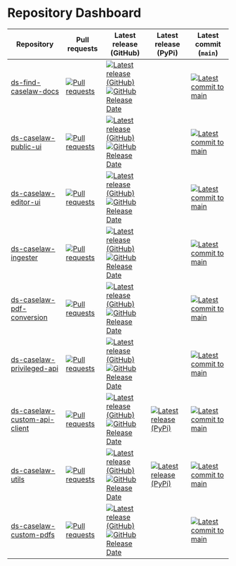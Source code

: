 # Repository Dashboard

<!-- This file is automatically generated from scripts/build_repo_lists. You shouldn't edit it manually. -->

| Repository | Pull requests | Latest release (GitHub) | Latest release (PyPi) | Latest commit (`main`) |
| --- | --- | --- | --- | --- |
| [ds-find-caselaw-docs](https://github.com/nationalarchives/ds-find-caselaw-docs) | [![Pull requests](https://img.shields.io/github/issues-pr/nationalarchives/ds-find-caselaw-docs?label)](https://github.com/nationalarchives/ds-find-caselaw-docs/pulls) | [![Latest release (GitHub)](https://img.shields.io/github/v/release/nationalarchives/ds-find-caselaw-docs?label&sort=semver)](https://github.com/nationalarchives/ds-find-caselaw-docs/releases)<br>[![GitHub Release Date](https://img.shields.io/github/release-date/nationalarchives/ds-find-caselaw-docs?label&sort=semver)](https://github.com/nationalarchives/ds-find-caselaw-docs/releases) |  | [![Latest commit to main](https://img.shields.io/github/last-commit/nationalarchives/ds-find-caselaw-docs/main?label)](https://github.com/nationalarchives/ds-find-caselaw-docs/commits) |
| [ds-caselaw-public-ui](https://github.com/nationalarchives/ds-caselaw-public-ui) | [![Pull requests](https://img.shields.io/github/issues-pr/nationalarchives/ds-caselaw-public-ui?label)](https://github.com/nationalarchives/ds-caselaw-public-ui/pulls) | [![Latest release (GitHub)](https://img.shields.io/github/v/release/nationalarchives/ds-caselaw-public-ui?label&sort=semver)](https://github.com/nationalarchives/ds-caselaw-public-ui/releases)<br>[![GitHub Release Date](https://img.shields.io/github/release-date/nationalarchives/ds-caselaw-public-ui?label&sort=semver)](https://github.com/nationalarchives/ds-caselaw-public-ui/releases) |  | [![Latest commit to main](https://img.shields.io/github/last-commit/nationalarchives/ds-caselaw-public-ui/main?label)](https://github.com/nationalarchives/ds-caselaw-public-ui/commits) |
| [ds-caselaw-editor-ui](https://github.com/nationalarchives/ds-caselaw-editor-ui) | [![Pull requests](https://img.shields.io/github/issues-pr/nationalarchives/ds-caselaw-editor-ui?label)](https://github.com/nationalarchives/ds-caselaw-editor-ui/pulls) | [![Latest release (GitHub)](https://img.shields.io/github/v/release/nationalarchives/ds-caselaw-editor-ui?label&sort=semver)](https://github.com/nationalarchives/ds-caselaw-editor-ui/releases)<br>[![GitHub Release Date](https://img.shields.io/github/release-date/nationalarchives/ds-caselaw-editor-ui?label&sort=semver)](https://github.com/nationalarchives/ds-caselaw-editor-ui/releases) |  | [![Latest commit to main](https://img.shields.io/github/last-commit/nationalarchives/ds-caselaw-editor-ui/main?label)](https://github.com/nationalarchives/ds-caselaw-editor-ui/commits) |
| [ds-caselaw-ingester](https://github.com/nationalarchives/ds-caselaw-ingester) | [![Pull requests](https://img.shields.io/github/issues-pr/nationalarchives/ds-caselaw-ingester?label)](https://github.com/nationalarchives/ds-caselaw-ingester/pulls) | [![Latest release (GitHub)](https://img.shields.io/github/v/release/nationalarchives/ds-caselaw-ingester?label&sort=semver)](https://github.com/nationalarchives/ds-caselaw-ingester/releases)<br>[![GitHub Release Date](https://img.shields.io/github/release-date/nationalarchives/ds-caselaw-ingester?label&sort=semver)](https://github.com/nationalarchives/ds-caselaw-ingester/releases) |  | [![Latest commit to main](https://img.shields.io/github/last-commit/nationalarchives/ds-caselaw-ingester/main?label)](https://github.com/nationalarchives/ds-caselaw-ingester/commits) |
| [ds-caselaw-pdf-conversion](https://github.com/nationalarchives/ds-caselaw-pdf-conversion) | [![Pull requests](https://img.shields.io/github/issues-pr/nationalarchives/ds-caselaw-pdf-conversion?label)](https://github.com/nationalarchives/ds-caselaw-pdf-conversion/pulls) | [![Latest release (GitHub)](https://img.shields.io/github/v/release/nationalarchives/ds-caselaw-pdf-conversion?label&sort=semver)](https://github.com/nationalarchives/ds-caselaw-pdf-conversion/releases)<br>[![GitHub Release Date](https://img.shields.io/github/release-date/nationalarchives/ds-caselaw-pdf-conversion?label&sort=semver)](https://github.com/nationalarchives/ds-caselaw-pdf-conversion/releases) |  | [![Latest commit to main](https://img.shields.io/github/last-commit/nationalarchives/ds-caselaw-pdf-conversion/main?label)](https://github.com/nationalarchives/ds-caselaw-pdf-conversion/commits) |
| [ds-caselaw-privileged-api](https://github.com/nationalarchives/ds-caselaw-privileged-api) | [![Pull requests](https://img.shields.io/github/issues-pr/nationalarchives/ds-caselaw-privileged-api?label)](https://github.com/nationalarchives/ds-caselaw-privileged-api/pulls) | [![Latest release (GitHub)](https://img.shields.io/github/v/release/nationalarchives/ds-caselaw-privileged-api?label&sort=semver)](https://github.com/nationalarchives/ds-caselaw-privileged-api/releases)<br>[![GitHub Release Date](https://img.shields.io/github/release-date/nationalarchives/ds-caselaw-privileged-api?label&sort=semver)](https://github.com/nationalarchives/ds-caselaw-privileged-api/releases) |  | [![Latest commit to main](https://img.shields.io/github/last-commit/nationalarchives/ds-caselaw-privileged-api/main?label)](https://github.com/nationalarchives/ds-caselaw-privileged-api/commits) |
| [ds-caselaw-custom-api-client](https://github.com/nationalarchives/ds-caselaw-custom-api-client) | [![Pull requests](https://img.shields.io/github/issues-pr/nationalarchives/ds-caselaw-custom-api-client?label)](https://github.com/nationalarchives/ds-caselaw-custom-api-client/pulls) | [![Latest release (GitHub)](https://img.shields.io/github/v/release/nationalarchives/ds-caselaw-custom-api-client?label&sort=semver)](https://github.com/nationalarchives/ds-caselaw-custom-api-client/releases)<br>[![GitHub Release Date](https://img.shields.io/github/release-date/nationalarchives/ds-caselaw-custom-api-client?label&sort=semver)](https://github.com/nationalarchives/ds-caselaw-custom-api-client/releases) | [![Latest release (PyPi)](https://img.shields.io/pypi/v/ds-caselaw-marklogic-api-client?label)](https://pypi.org/project/ds-caselaw-marklogic-api-client/) | [![Latest commit to main](https://img.shields.io/github/last-commit/nationalarchives/ds-caselaw-custom-api-client/main?label)](https://github.com/nationalarchives/ds-caselaw-custom-api-client/commits) |
| [ds-caselaw-utils](https://github.com/nationalarchives/ds-caselaw-utils) | [![Pull requests](https://img.shields.io/github/issues-pr/nationalarchives/ds-caselaw-utils?label)](https://github.com/nationalarchives/ds-caselaw-utils/pulls) | [![Latest release (GitHub)](https://img.shields.io/github/v/release/nationalarchives/ds-caselaw-utils?label&sort=semver)](https://github.com/nationalarchives/ds-caselaw-utils/releases)<br>[![GitHub Release Date](https://img.shields.io/github/release-date/nationalarchives/ds-caselaw-utils?label&sort=semver)](https://github.com/nationalarchives/ds-caselaw-utils/releases) | [![Latest release (PyPi)](https://img.shields.io/pypi/v/ds-caselaw-utils?label)](https://pypi.org/project/ds-caselaw-utils/) | [![Latest commit to main](https://img.shields.io/github/last-commit/nationalarchives/ds-caselaw-utils/main?label)](https://github.com/nationalarchives/ds-caselaw-utils/commits) |
| [ds-caselaw-custom-pdfs](https://github.com/nationalarchives/ds-caselaw-custom-pdfs) | [![Pull requests](https://img.shields.io/github/issues-pr/nationalarchives/ds-caselaw-custom-pdfs?label)](https://github.com/nationalarchives/ds-caselaw-custom-pdfs/pulls) | [![Latest release (GitHub)](https://img.shields.io/github/v/release/nationalarchives/ds-caselaw-custom-pdfs?label&sort=semver)](https://github.com/nationalarchives/ds-caselaw-custom-pdfs/releases)<br>[![GitHub Release Date](https://img.shields.io/github/release-date/nationalarchives/ds-caselaw-custom-pdfs?label&sort=semver)](https://github.com/nationalarchives/ds-caselaw-custom-pdfs/releases) |  | [![Latest commit to main](https://img.shields.io/github/last-commit/nationalarchives/ds-caselaw-custom-pdfs/main?label)](https://github.com/nationalarchives/ds-caselaw-custom-pdfs/commits) |
